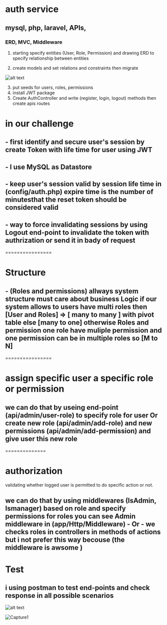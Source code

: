 # auth service

## mysql, php, laravel, APIs,

### ERD, MVC, Middleware

1. starting specify entities (User, Role, Permission) and drawing ERD to specify relationship between entities

2. create models and set relations and constraints then migrate

![alt text](https://user-images.githubusercontent.com/59757757/138011401-053c25a0-39e3-4873-8289-b9104d27074d.png)


3. put seeds for users, roles, permissions
4. install JWT package
5. Create AuthController and write (register, login, logout) methods then create apis routes

# in our challenge

## - first identify and secure user's session by create Token with life time for user using JWT

## - I use MySQL as Datastore

## - keep user's session valid by session life time in (config/auth.php) expire time is the number of minutesthat the reset token should be considered valid

## - way to force invalidating sessions by using Logout end-point to invalidate the token with authrization or send it in bady of request

================

# Structure

## - (Roles and permissions) allways system structure must care about business Logic if our system allows to users have multi roles then [User and Roles] => [ many to many ] with pivot table else [many to one] otherwise Roles and permission one role have muliple permission and one permission can be in multiple roles so [M to N]

================

# assign specific user a specific role or permission

## we can do that by useing end-point (api/admin/user-role) to specify role for user Or create new role (api/admin/add-role) and new permissions (api/admin/add-permission) and give user this new role

==============

# authorization

validating whether logged user is permitted to do specific action or not.

## we can do that by using middlewares (IsAdmin, Ismanager) based on role and specify permissions for roles you can see Admin middleware in (app/Http/Middleware) - Or - we checks roles in controllers in methods of actions but i not prefer this way becouse (the middleware is awsome )

# Test

## i using postman to test end-points and check response in all possible scenarios

![alt text](https://user-images.githubusercontent.com/59757757/138284556-282d654c-f93b-4ac3-8c1f-5cf90fca26eb.PNG)

![Capture1](https://user-images.githubusercontent.com/59757757/138342849-cc57970d-45e2-44a3-a927-aa65e4f3fe50.PNG)


